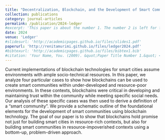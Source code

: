 ```yaml
---
title: "Decentralization, Blockchain, and the Development of Smart Communities in Economically Challenging Environments"
collection: publications
category: journal-articles
permalink: /publication/2024-ledger
#excerpt: 'This paper is about the number 1. The number 2 is left for future work.'
date: 2024
venue: 'Ledger'
#slidesurl: 'http://academicpages.github.io/files/slides1.pdf'
paperurl: 'http://renitamurimi.github.io/files/ledger2024.pdf'
#bibtexurl: 'http://academicpages.github.io/files/bibtex1.bib'
#citation: 'Your Name, You. (2009). &quot;Paper Title Number 1.&quot; <i>Journal 1</i>. 1(1).'
---
```

Current implementations of blockchain technologies for smart cities assume environments with ample socio-technical resources. In this paper, we analyze four particular cases to show how blockchains can be used to create smart communities within under-developed and resource-poor environments. In these contexts, blockchains were critical in developing and maintaining trust within the community while meeting specific social needs. Our analysis of these specific cases was then used to derive a definition of a “smart community”. We provide a schematic outline of the foundational elements for the development of smart communities using blockchain technology. The goal of our paper is to show that blockchains hold promise not just for building smart cities in resource-rich contexts, but also for building smart communities in resource-impoverished contexts using a bottom-up, problem-driven approach.
